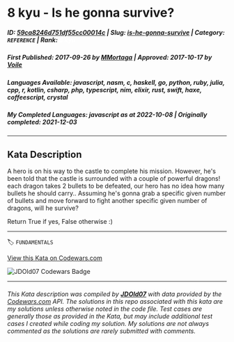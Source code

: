 # 8 kyu - Is he gonna survive?

##### **ID**: [59ca8246d751df55cc00014c](https://www.codewars.com/kata/59ca8246d751df55cc00014c) | **Slug**: [is-he-gonna-survive](https://www.codewars.com/kata/59ca8246d751df55cc00014c) | **Category**: `REFERENCE` | **Rank**: <span style="color:white">8 kyu</span>

##### **First Published**: 2017-09-26 ***by*** [MMortaga](https://www.codewars.com/users/MMortaga) | **Approved**: 2017-10-17 ***by*** [Voile](https://www.codewars.com/users/Voile)

##### **Languages Available**: javascript, nasm, c, haskell, go, python, ruby, julia, cpp, r, kotlin, csharp, php, typescript, nim, elixir, rust, swift, haxe, coffeescript, crystal

##### **My Completed Languages**: javascript ***as at*** 2022-10-08 | **Originally completed**: 2021-12-03

---

## Kata Description


A hero is on his way to the castle to complete his mission. However, he's been told that the castle is surrounded with a couple of powerful dragons! each dragon takes 2 bullets to be defeated, our hero has no idea how many bullets he should carry.. Assuming he's gonna grab a specific given number of bullets and move forward to fight another specific given number of dragons, will he survive?



Return True if yes, False otherwise :)

---


🏷 `FUNDAMENTALS`


[View this Kata on Codewars.com](https://www.codewars.com/kata/59ca8246d751df55cc00014c)

![](https://www.codewars.com/users/jdold07/badges/large "JDOld07 Codewars Badge")

---

###### *This Kata description was compiled by [**JDOld07**](https://tpstech.dev) with data provided by the [Codewars.com](https://www.codewars.com) API.  The solutions in this repo associated with this kata are my solutions unless otherwise noted in the code file.  Test cases are generally those as provided in the Kata, but may include additional test cases I created while coding my solution.  My solutions are not always commented as the solutions are rarely submitted with comments.*
